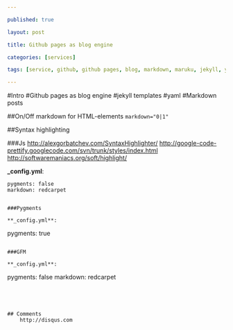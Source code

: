 ```yaml
---

published: true

layout: post

title: Github pages as blog engine

categories: [services]

tags: [service, github, github pages, blog, markdown, maruku, jekyll, yaml]

---
```


#Intro
#Github pages as blog engine
#jekyll templates
#yaml
#Markdown posts

[Markdown]: http://daringfireball.net/projects/markdown/syntax
            "Markdown syntax"
[GFM]: http://github.github.com/github-flavored-markdown/
       "GitHub Flavored Markdown"
[Maruku]: http://maruku.rubyforge.org/maruku.html
          "Maruku - интерпретатор markdown-разметки"

##On/Off markdown for HTML-elements
`markdown="0|1"`

##Syntax highlighting

###Js
http://alexgorbatchev.com/SyntaxHighlighter/
http://google-code-prettify.googlecode.com/svn/trunk/styles/index.html
http://softwaremaniacs.org/soft/highlight/

**_config.yml**:
```
pygments: false
markdown: redcarpet


###Pygments

**_config.yml**:
```
pygments: true
```

###GFM

**_config.yml**:
```
pygments: false
markdown: redcarpet
```




## Comments
    http://disqus.com